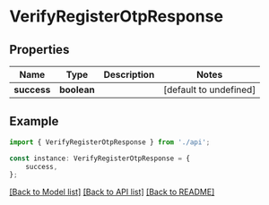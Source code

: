 # VerifyRegisterOtpResponse


## Properties

Name | Type | Description | Notes
------------ | ------------- | ------------- | -------------
**success** | **boolean** |  | [default to undefined]

## Example

```typescript
import { VerifyRegisterOtpResponse } from './api';

const instance: VerifyRegisterOtpResponse = {
    success,
};
```

[[Back to Model list]](../README.md#documentation-for-models) [[Back to API list]](../README.md#documentation-for-api-endpoints) [[Back to README]](../README.md)
